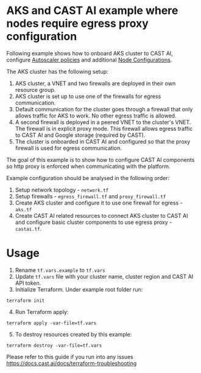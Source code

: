 # AKS and CAST AI example where nodes require egress proxy configuration
Following example shows how to onboard AKS cluster to CAST AI, configure [Autoscaler policies](https://docs.cast.ai/reference/policiesapi_upsertclusterpolicies) and additional [Node Configurations](https://docs.cast.ai/docs/node-configuration/).

The AKS cluster has the following setup:
1. AKS cluster, a VNET and two firewalls are deployed in their own resource group.
2. AKS cluster is set up to use one of the firewalls for egress communication. 
3. Default communication for the cluster goes through a firewall that only allows traffic for AKS to work. No other egress traffic is allowed.
4. A second firewall is deployed in a peered VNET to the cluster's VNET. The firewall is in explicit proxy mode. This firewall allows egress traffic to CAST AI and Google storage (required by CAST).
5. The cluster is onboarded in CAST AI and configured so that the proxy firewall is used for egress communication. 

The goal of this example is to show how to configure CAST AI components so http proxy is enforced when communicating with the platform. 

Example configuration should be analysed in the following order:
1. Setup network topology - `network.tf`
2. Setup firewalls - `egress_firewall.tf` and `proxy_firewall.tf`
3. Create AKS cluster and configure it to use one firewall for egress - `aks.tf`
4. Create CAST AI related resources to connect AKS cluster to CAST AI and configure basic cluster components to use egress proxy - `castai.tf`.

# Usage
1. Rename `tf.vars.example` to `tf.vars`
2. Update `tf.vars` file with your cluster name, cluster region and CAST AI API token.
3. Initialize Terraform. Under example root folder run:
```
terraform init
```
4. Run Terraform apply:
```
terraform apply -var-file=tf.vars
```
5. To destroy resources created by this example:
```
terraform destroy -var-file=tf.vars
```

Please refer to this guide if you run into any issues https://docs.cast.ai/docs/terraform-troubleshooting
